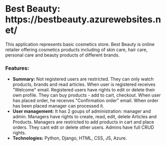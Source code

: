 <h1>Best Beauty: https://bestbeauty.azurewebsites.net/ </h1>

<p>This application represents basic cosmetics store. Best Beauty is online retailer offering cosmetics products including of skin care, hair care, personal care and beauty products of different brands. </p> 
<h3>Features:</h3>
<ul>
  <li>
    <strong>Summary:</strong> Not registered users are restricted. They can only watch products, brands and read articles. When user is registered receives "Welcome" email. Registered users have rights to edit or delete their own profile. They can buy products - add to cart, checkout. When user has placed order, he receives "Confirmation order" email. When order has been placed manager can processed it. 
  </li>
  <li>
    <strong>User management:</strong> It has 2 goups of administration: manager and admin. Managers have rights to create, read, edit, delete Articles and Products. Managers are restricted to add products in cart and place orders. They cant edit or delete other users. Admins have full CRUD rights.
    </li>
  <li>
     <strong>Technologies:</strong> Python, Django, HTML, CSS, JS, Azure. 
  </li>
</ul>

